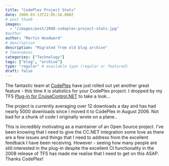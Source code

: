 ```yaml
---
title: "CodePlex Project Stats"
date: 2008-03-13T22:05:18.000Z
# post thumb
images:
  - "/images/post/2008-codeplex-project-stats.jpg"
#author
author: "Martin Woodward"
# description
description: "Migrated from old blog archive"
# Taxonomies
categories: ["Technology"]
tags: ["blog", "archive"]
type: "regular" # available type (regular or featured)
draft: false
---
```


The fantastic team at [CodePlex](http://www.codeplex.com/) have just rolled out yet another great feature - this time it is statistics for your CodePlex project.  I dropped by my TFS [Plug-in for CruiseControl.NET](http://www.codeplex.com/TFSCCNetPlugin) to take a look...  

[](http://www.codeplex.com/TFSCCNetPlugin/stats/view)   

The project is currently averaging over 12 downloads a day and has had nearly 5000 downloads since I moved it to CodePlex in August 2006.  Not bad for a chunk of code I originally wrote on a plane..  

This is incredibly motivating as a maintainer of an Open Source project.  I've been knowing that I need to give the CC.NET integration some love as there are a few issues and things that I need to address from the excellent feedback I have been receiving.  However - seeing how many people are still interested in the plug-in despite the excellent CI functionality in the 2008 release of TFS has made me realise that I need to get on this ASAP.  Thanks CodePlex!